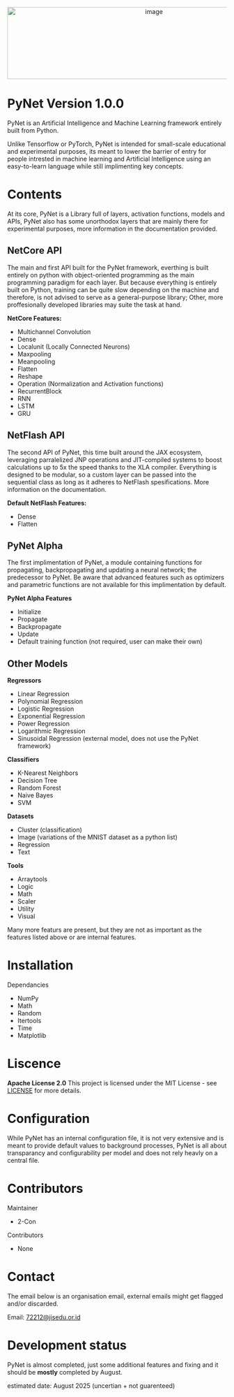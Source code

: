 <p align="center">
  <img width="658" height="165" alt="image" src="https://github.com/user-attachments/assets/0dcf4931-a993-42a9-9c94-96e9afb6d0e3" />
</p>

# PyNet Version 1.0.0

PyNet is an Artificial Intelligence and Machine Learning framework entirely built from Python.

Unlike Tensorflow or PyTorch, PyNet is intended for small-scale educational and experimental purposes, its meant to lower the barrier of entry for people intrested in machine learning and Artificial Intelligence using an easy-to-learn language while still implimenting key concepts. 

# Contents

At its core, PyNet is a Library full of layers, activation functions, models and APIs, PyNet also has some unorthodox layers that are mainly there for experimental purposes, more information in the documentation provided.

## NetCore API

The main and first API built for the PyNet framework, everthing is built entirely on python with object-oriented programming as the main programming paradigm for each layer. But because everything is entirely built on Python, training can be quite slow depending on the machine and therefore, is not advised to serve as a general-purpose library; Other, more proffesionally developed libraries may suite the task at hand. 

**NetCore Features:**
  - Multichannel Convolution
  - Dense
  - Localunit (Locally Connected Neurons)
  - Maxpooling
  - Meanpooling
  - Flatten
  - Reshape
  - Operation (Normalization and Activation functions)
  - RecurrentBlock
  - RNN
  - LSTM
  - GRU

## NetFlash API

The second API of PyNet, this time built around the JAX ecosystem, leveraging parralelized JNP operations and JIT-compiled systems to boost calculations up to 5x the speed thanks to the XLA compiler. Everything is designed to be modular, so a custom layer can be passed into the sequential class as long as it adheres to NetFlash spesifications. More information on the documentation.

**Default NetFlash Features:**
  - Dense
  - Flatten

## PyNet Alpha

The first implimentation of PyNet, a module containing functions for propagating, backpropagating and updating a neural network; the predecessor to PyNet. Be aware that advanced features such as optimizers and parametric functions are not available for this implimentation by default.

**PyNet Alpha Features**
  - Initialize
  - Propagate
  - Backpropagate
  - Update
  - Default training function (not required, user can make their own)

## Other Models

**Regressors**
- Linear Regression
- Polynomial Regression
- Logistic Regression
- Exponential Regression
- Power Regression
- Logarithmic Regression
- Sinusoidal Regression (external model, does not use the PyNet framework)

**Classifiers**
- K-Nearest Neighbors
- Decision Tree
- Random Forest
- Naive Bayes
- SVM

**Datasets**
- Cluster (classification)
- Image (variations of the MNIST dataset as a python list)
- Regression
- Text

**Tools**
- Arraytools
- Logic
- Math
- Scaler
- Utility
- Visual

Many more featurs are present, but they are not as important as the features listed above or are internal features.

# Installation

Dependancies
- NumPy
- Math
- Random
- Itertools
- Time
- Matplotlib

# Liscence

**Apache License 2.0**
This project is licensed under the MIT License - see [LICENSE](https://github.com/2-con/PyNet/blob/main/LICENSE) for more details.

# Configuration

While PyNet has an internal configuration file, it is not very extensive and is meant to provide default values to background processes, PyNet is all about transparancy and configurability per model and does not rely heavly on a central file.

# Contributors

Maintainer
- 2-Con

Contributors
- None

# Contact

The email below is an organisation email, external emails might get flagged and/or discarded.

Email: 72212@jisedu.or.id

# Development status

PyNet is almost completed, just some additional features and fixing and it should be **mostly** completed by August.

estimated date: August 2025 (uncertian + not guarenteed)

